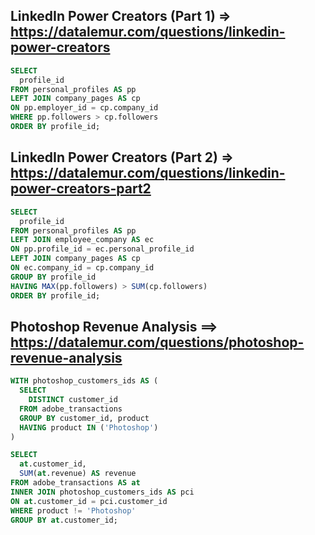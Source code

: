 ## LinkedIn Power Creators (Part 1) => https://datalemur.com/questions/linkedin-power-creators
```sql
SELECT
  profile_id
FROM personal_profiles AS pp
LEFT JOIN company_pages AS cp
ON pp.employer_id = cp.company_id
WHERE pp.followers > cp.followers
ORDER BY profile_id;
```

## LinkedIn Power Creators (Part 2) => https://datalemur.com/questions/linkedin-power-creators-part2
```sql
SELECT
  profile_id
FROM personal_profiles AS pp
LEFT JOIN employee_company AS ec
ON pp.profile_id = ec.personal_profile_id
LEFT JOIN company_pages AS cp
ON ec.company_id = cp.company_id
GROUP BY profile_id
HAVING MAX(pp.followers) > SUM(cp.followers)
ORDER BY profile_id;
```
## Photoshop Revenue Analysis ==> https://datalemur.com/questions/photoshop-revenue-analysis
```sql
WITH photoshop_customers_ids AS (
  SELECT 
    DISTINCT customer_id
  FROM adobe_transactions
  GROUP BY customer_id, product
  HAVING product IN ('Photoshop')
)

SELECT
  at.customer_id,
  SUM(at.revenue) AS revenue
FROM adobe_transactions AS at
INNER JOIN photoshop_customers_ids AS pci
ON at.customer_id = pci.customer_id
WHERE product != 'Photoshop'
GROUP BY at.customer_id;
```
